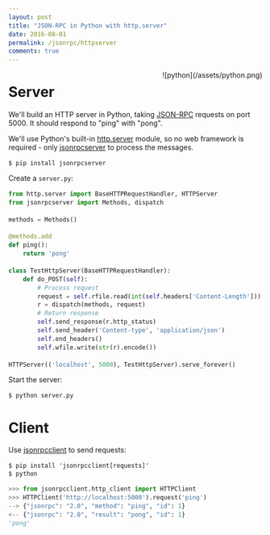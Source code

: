 ```yaml
---
layout: post
title: "JSON-RPC in Python with http.server"
date: 2016-08-01
permalink: /jsonrpc/httpserver
comments: true
---
```

<div style="float: right" markdown="1">
![python](/assets/python.png)
</div>

Server
======
We'll build an HTTP server in Python, taking
[JSON-RPC](http://www.jsonrpc.org/) requests on port
5000. It should respond to "ping" with "pong".

We'll use Python's built-in
[http.server](https://docs.python.org/3/library/http.server.html) module, so no
web framework is required - only
[jsonrpcserver](https://jsonrpcserver.readthedocs.io/en/latest/) to process the
messages.

```shell
$ pip install jsonrpcserver
```
Create a `server.py`:

```python
from http.server import BaseHTTPRequestHandler, HTTPServer
from jsonrpcserver import Methods, dispatch

methods = Methods()

@methods.add
def ping():
    return 'pong'

class TestHttpServer(BaseHTTPRequestHandler):
    def do_POST(self):
        # Process request
        request = self.rfile.read(int(self.headers['Content-Length'])).decode()
        r = dispatch(methods, request)
        # Return response
        self.send_response(r.http_status)
        self.send_header('Content-type', 'application/json')
        self.end_headers()
        self.wfile.write(str(r).encode())

HTTPServer(('localhost', 5000), TestHttpServer).serve_forever()
```
Start the server:

```shell
$ python server.py
```

Client
======

Use [jsonrpcclient](http://jsonrpcclient.readthedocs.io/) to send requests:

``` shell
$ pip install 'jsonrpcclient[requests]'
$ python
```
```python
>>> from jsonrpcclient.http_client import HTTPClient
>>> HTTPClient('http://localhost:5000').request('ping')
--> {"jsonrpc": "2.0", "method": "ping", "id": 1}
<-- {"jsonrpc": "2.0", "result": "pong", "id": 1}
'pong'
```
